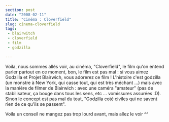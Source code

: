 ```yaml
---
section: post
date: "2008-02-11"
title: "Cinéma : Cloverfield"
slug: cinema-cloverfield
tags:
 - blairwitch
 - cloverfield
 - film
 - godzilla

---
```


Voila, nous sommes allés voir, au cinéma, "Cloverfield", le film qu'on entend parler partout en ce moment, bon, le film est pas mal : si vous aimez Godzilla et Projet Blairwich, vous adorerez ce film ! L'histoire c'est godzilla (un monstre à New York, qui casse tout, qui est très méchant ...) mais avec la manière de filmer de Blairwich : avec une caméra "amateur" (pas de stabilisateur, ça bouge dans tous les sens, etc ... vomissures assurées :D).
Sinon le concept est pas mal du tout, "Godzilla coté civiles qui ne savent rien de ce qu'ils se passent".

Voila un conseil ne mangez pas trop lourd avant, mais allez le voir ^^
